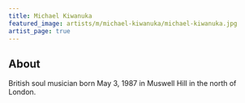 ```yaml
---
title: Michael Kiwanuka
featured_image: artists/m/michael-kiwanuka/michael-kiwanuka.jpg
artist_page: true
---
```

## About

British soul musician born May 3, 1987 in Muswell Hill in the north of London.


